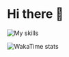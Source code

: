 # Hi there 🔆

![My skills](https://skillicons.dev/icons?i=angular,ts,tailwind,dotnet,cs,docker,postgres,rider,webstorm&theme=light)

![WakaTime stats](https://github-readme-stats.vercel.app/api/wakatime?username=p_gaspar&layout=compact&hide_title=false&custom_title=🕒&langs_count=10&line_height=12&theme=dark&show_icons=true&border_color=000000&bg_color=1e1e1e&border_radius=12)
